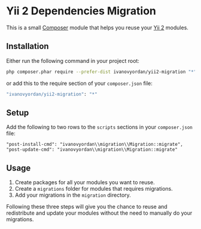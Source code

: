 # Yii 2 Dependencies Migration #

This is a small [Composer](https://getcomposer.org/) module that helps you reuse your [Yii 2](http://www.yiiframework.com/) modules.

## Installation ##

Either run the following command in your project root:

```sh
php composer.phar require --prefer-dist ivanovyordan/yii2-migration "*"
```
or add this to the require section of your `composer.json` file:

```sh
"ivanovyordan/yii2-migration": "*"
```

## Setup ##

Add the following to two rows to the `scripts` sections in your `composer.json` file:

```
"post-install-cmd": "ivanovyordan\\migration\\Migration::migrate",
"post-update-cmd": "ivanovyordan\\migration\\Migration::migrate"
```

## Usage ##

1. Create packages for all your modules you want to reuse.
2. Create a `migrations` folder for modules that requires migrations.
3. Add your migrations in the `migration` directory.

Following these three steps will give you the chance to reuse and redistribute and update your modules without the need to manually do your migrations.
